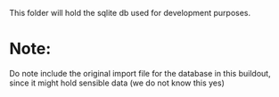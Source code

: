 This folder will hold the sqlite db used for development purposes.

Note:
=====

Do note include the original import file for the database in this buildout,
since it might hold sensible data (we do not know this yes)
